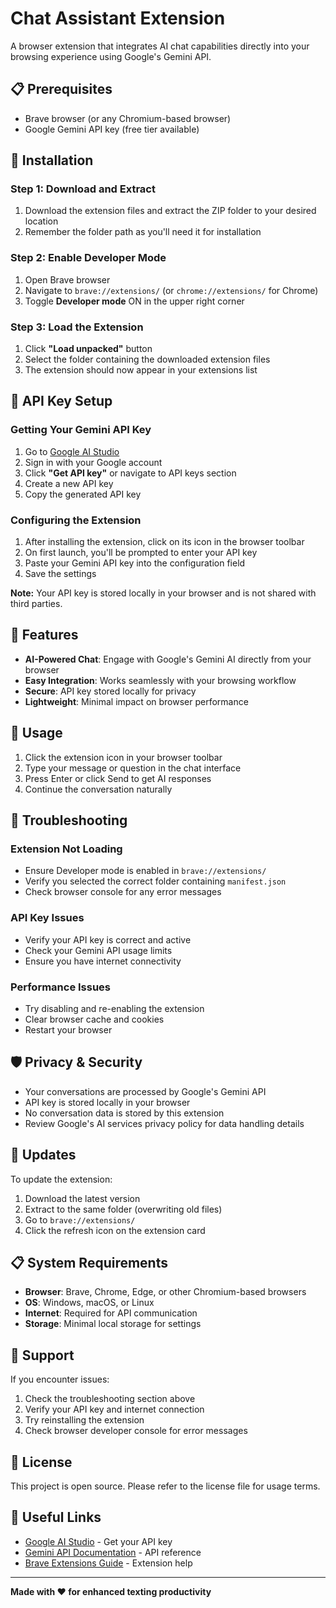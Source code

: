 # Chat Assistant Extension

A browser extension that integrates AI chat capabilities directly into your browsing experience using Google's Gemini API.

## 📋 Prerequisites

- Brave browser (or any Chromium-based browser)
- Google Gemini API key (free tier available)

## 🚀 Installation

### Step 1: Download and Extract
1. Download the extension files and extract the ZIP folder to your desired location
2. Remember the folder path as you'll need it for installation

### Step 2: Enable Developer Mode
1. Open Brave browser
2. Navigate to `brave://extensions/` (or `chrome://extensions/` for Chrome)
3. Toggle **Developer mode** ON in the upper right corner

### Step 3: Load the Extension
1. Click **"Load unpacked"** button
2. Select the folder containing the downloaded extension files
3. The extension should now appear in your extensions list

## 🔑 API Key Setup

### Getting Your Gemini API Key
1. Go to [Google AI Studio](https://aistudio.google.com/)
2. Sign in with your Google account
3. Click **"Get API key"** or navigate to API keys section
4. Create a new API key
5. Copy the generated API key

### Configuring the Extension
1. After installing the extension, click on its icon in the browser toolbar
2. On first launch, you'll be prompted to enter your API key
3. Paste your Gemini API key into the configuration field
4. Save the settings

**Note:** Your API key is stored locally in your browser and is not shared with third parties.

## 🎯 Features

- **AI-Powered Chat**: Engage with Google's Gemini AI directly from your browser
- **Easy Integration**: Works seamlessly with your browsing workflow
- **Secure**: API key stored locally for privacy
- **Lightweight**: Minimal impact on browser performance

## 📖 Usage

1. Click the extension icon in your browser toolbar
2. Type your message or question in the chat interface
3. Press Enter or click Send to get AI responses
4. Continue the conversation naturally

## 🔧 Troubleshooting

### Extension Not Loading
- Ensure Developer mode is enabled in `brave://extensions/`
- Verify you selected the correct folder containing `manifest.json`
- Check browser console for any error messages

### API Key Issues
- Verify your API key is correct and active
- Check your Gemini API usage limits
- Ensure you have internet connectivity

### Performance Issues
- Try disabling and re-enabling the extension
- Clear browser cache and cookies
- Restart your browser

## 🛡️ Privacy & Security

- Your conversations are processed by Google's Gemini API
- API key is stored locally in your browser
- No conversation data is stored by this extension
- Review Google's AI services privacy policy for data handling details

## 🔄 Updates

To update the extension:
1. Download the latest version
2. Extract to the same folder (overwriting old files)
3. Go to `brave://extensions/`
4. Click the refresh icon on the extension card

## 📋 System Requirements

- **Browser**: Brave, Chrome, Edge, or other Chromium-based browsers
- **OS**: Windows, macOS, or Linux
- **Internet**: Required for API communication
- **Storage**: Minimal local storage for settings

## 🤝 Support

If you encounter issues:
1. Check the troubleshooting section above
2. Verify your API key and internet connection
3. Try reinstalling the extension
4. Check browser developer console for error messages

## 📄 License

This project is open source. Please refer to the license file for usage terms.

## 🔗 Useful Links

- [Google AI Studio](https://aistudio.google.com/) - Get your API key
- [Gemini API Documentation](https://ai.google.dev/docs) - API reference
- [Brave Extensions Guide](https://support.brave.com/hc/en-us/articles/360017909112) - Extension help

---

**Made with ❤️ for enhanced texting productivity**
